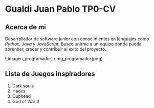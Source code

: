 # Gualdi Juan Pablo TP0-CV

<h2><strong> Acerca de mi </strong></h2>
Desarrollador de software junior con conocimientos en lenguajes como <em>Python, Java y JavaScript</em>. Busco unirme a un equipo donde pueda aprender, crecer y contribuir al exito del proyecto.

![imagen_programador] (img_programador.jpeg)

<h2><strong> Lista de Juegos inspiradores</strong></h2>
<ol>
    <li>Dark souls</li>
    <li>Hades</li>
    <li>Cuphead</li>
    <li>God of War II</li>
</ol>
